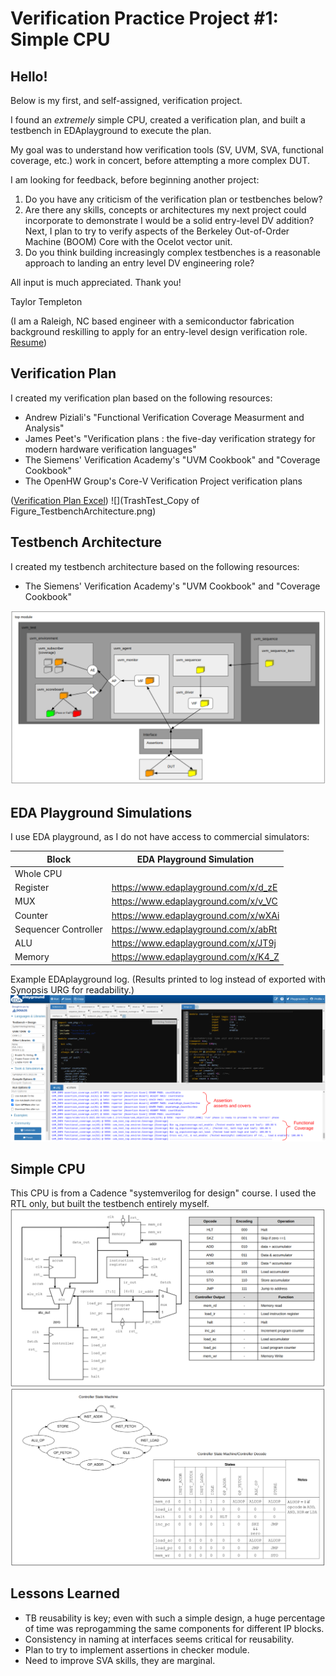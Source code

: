 # Verification Practice Project #1: Simple CPU

## Hello!

Below is my first, and self-assigned, verification project.

I found an *extremely* simple CPU, created a verification plan, and built a testbench in EDAplayground to execute the plan.

My goal was to understand how verification tools (SV, UVM, SVA, functional coverage, etc.) work in concert, before attempting a more complex DUT.

I am looking for feedback, before beginning another project:
1. Do you have any criticism of the verification plan or testbenches below?
2. Are there any skills, concepts or architectures my next project could incorporate to demonstrate I would be a solid entry-level DV addition?  Next, I plan to try to verify aspects of the Berkeley Out-of-Order Machine (BOOM) Core with the Ocelot vector unit.
3. Do you think building increasingly complex testbenches is a reasonable approach to landing an entry level DV engineering role?

All input is much appreciated.  Thank you!

Taylor Templeton 

(I am a Raleigh, NC based engineer with a semiconductor fabrication background reskilling to apply for an entry-level design verification role. [Resume](2023_05_May_22_TaylorTempleton_GithubVersion.pdf)) 


## Verification Plan

I created my verification plan based on the following resources:
* Andrew Piziali's "Functional Verification Coverage Measurment and Analysis"
* James Peet's  "Verification plans : the five-day verification strategy for modern hardware verification languages"
* The Siemens' Verification Academy's "UVM Cookbook" and "Coverage Cookbook"
* The OpenHW Group's Core-V Verification Project verification plans

([Verification Plan Excel](Draft_VerificationPlan.xlsx)) 
![](TrashTest_Copy of Figure_TestbenchArchitecture.png)


## Testbench Architecture

I created my testbench architecture based on the following resources:
* The Siemens' Verification Academy's "UVM Cookbook" and "Coverage Cookbook"

![](DraftTestbenchArchitecture_Complete.png)


## EDA Playground Simulations

I use EDA playground, as I do not have access to commercial simulators:

| Block                | EDA Playground Simulation            |
|----------------------|--------------------------------------|
| Whole CPU            |                                      |
| Register             | https://www.edaplayground.com/x/d_zE |
| MUX                  | https://www.edaplayground.com/x/v_VC |
| Counter              | https://www.edaplayground.com/x/wXAi |
| Sequencer Controller | https://www.edaplayground.com/x/abRt |
| ALU                  | https://www.edaplayground.com/x/JT9j |
| Memory               | https://www.edaplayground.com/x/K4_Z |

Example EDAplayground log.  (Results printed to log instead of exported with Synopsis URG for readability.)
![](EDAPlaygroundExample_MarkedUp.png)

## Simple CPU

This CPU is from a Cadence "systemverilog for design" course.  I used the RTL only, but built the testbench entirely myself.
![](CPUschematic_Opcodes_Snap.png)
![](StatemachineDecode_Snap.png)


## Lessons Learned

* TB reusability is key; even with such a simple design, a huge percentage of time was reprogamming the same components for different IP blocks.
* Consistency in naming at interfaces seems critical for reusability.
* Plan to try to implement assertions in checker module.
* Need to improve SVA skills, they are marginal.

